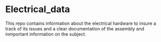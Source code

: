 # Electrical_data
This repo contains information about the electrical hardware to insure a track of its issues and a clear documentation of the assembly and inmportant information on the subject.
